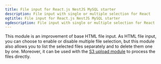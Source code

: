```yaml
---
title: File input for React.js NestJS MySQL starter
description: File input with single or multiple selection for React
ogtitle: File input for React.js NestJS MySQL starter
ogdescription: File input with single or multiple selection for React
---
```


This module is an improvement of base HTML file input. As HTML file input, you can choose to enable or disable multiple file selection, but this module also allows you to list the selected files separately and to delete them one by one. Moreover, it can be used with the [S3 upload module](https://fast-modular-project.com/modules/upload-to-S3-bucket) to process the files directly.
